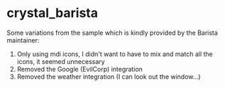 # crystal_barista

Some variations from the sample which is kindly provided by the Barista maintainer:

1) Only using mdi icons, I didn't want to have to mix and match all the icons, it seemed unnecessary
2) Removed the Google (EvilCorp) integration
3) Removed the weather integration (I can look out the window...)
